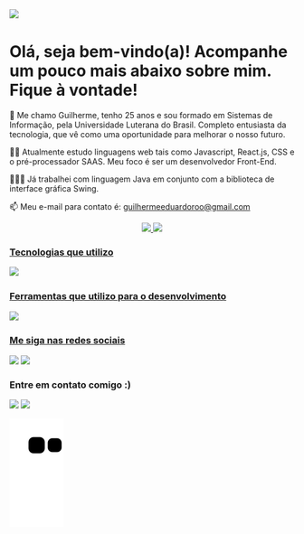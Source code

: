 <img src="./GUILHERME EDUARDO.gif"/>

# Olá, seja bem-vindo(a)! Acompanhe um pouco mais abaixo sobre mim. Fique à vontade!
      
🌱 Me chamo Guilherme, tenho 25 anos e sou formado em Sistemas de Informação, pela Universidade Luterana do Brasil. Completo entusiasta da tecnologia, que vê como uma oportunidade para melhorar o nosso futuro.

👨‍💻 Atualmente estudo linguagens web tais como Javascript, React.js, CSS e o pré-processador SAAS. Meu foco é ser um desenvolvedor Front-End.

👨🏻‍💼 Já trabalhei com linguagem Java em conjunto com a biblioteca de interface gráfica Swing.
      
📫 Meu e-mail para contato é: guilhermeeduardoroo@gmail.com
      
<div align="center">
  <a href="https://github.com/GuilhermeEduardo23">
  <img height="180em" src="https://github-readme-stats.vercel.app/api?username=GuilhermeEduardo23&show_icons=true&theme=dark&include_all_commits=true&count_private=true"/>
  <img height="180em" src="https://github-readme-stats.vercel.app/api/top-langs/?username=GuilhermeEduardo23&layout=compact&langs_count=7&theme=dark"/>
</div>

### Tecnologias que utilizo
<div style="display: inline_block">
  <img src="https://skillicons.dev/icons?i=js,html,css,java,react,sass,vite"/>
</div>

### Ferramentas que utilizo para o desenvolvimento
<div style="display: inline_block">
  <img src="https://skillicons.dev/icons?i=git,linux,postman,stackoverflow,vscode"/>
</div>

### Me siga nas redes sociais
<div>
  <a href="https://instagram.com/guilher.m3" target="_blank"><img src="https://img.shields.io/badge/-Instagram-%23E4405F?style=for-the-badge&logo=instagram&logoColor=white" target="_blank"></a>
  <a href="https://www.linkedin.com/in/guilherme-eduardo-7059bb178/" target="_blank"><img src="https://img.shields.io/badge/-LinkedIn-%230077B5?style=for-the-badge&logo=linkedin&logoColor=white" target="_blank"></a> 
</div>

### Entre em contato comigo :)
<div>
  <a href = "mailto:guilhermeeduardoroo@gmail.com"><img src="https://img.shields.io/badge/-Gmail-%23333?style=for-the-badge&logo=gmail&logoColor=white" target="_blank"></a>
  <a href = "mailto:guilhermeeduardo-17@outlook.com"><img src="https://img.shields.io/badge/Microsoft_Outlook-0078D4?style=for-the-badge&logo=microsoft-outlook&logoColor=white"></a>
</div>

![Snake animation](https://github.com/GuilhermeEduardo23/GuilhermeEduardo23/blob/output/github-contribution-grid-snake.svg)
